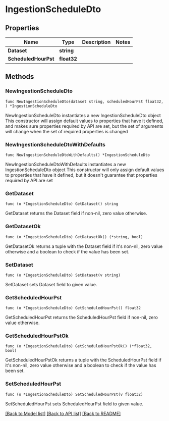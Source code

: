 # IngestionScheduleDto

## Properties

Name | Type | Description | Notes
------------ | ------------- | ------------- | -------------
**Dataset** | **string** |  | 
**ScheduledHourPst** | **float32** |  | 

## Methods

### NewIngestionScheduleDto

`func NewIngestionScheduleDto(dataset string, scheduledHourPst float32, ) *IngestionScheduleDto`

NewIngestionScheduleDto instantiates a new IngestionScheduleDto object
This constructor will assign default values to properties that have it defined,
and makes sure properties required by API are set, but the set of arguments
will change when the set of required properties is changed

### NewIngestionScheduleDtoWithDefaults

`func NewIngestionScheduleDtoWithDefaults() *IngestionScheduleDto`

NewIngestionScheduleDtoWithDefaults instantiates a new IngestionScheduleDto object
This constructor will only assign default values to properties that have it defined,
but it doesn't guarantee that properties required by API are set

### GetDataset

`func (o *IngestionScheduleDto) GetDataset() string`

GetDataset returns the Dataset field if non-nil, zero value otherwise.

### GetDatasetOk

`func (o *IngestionScheduleDto) GetDatasetOk() (*string, bool)`

GetDatasetOk returns a tuple with the Dataset field if it's non-nil, zero value otherwise
and a boolean to check if the value has been set.

### SetDataset

`func (o *IngestionScheduleDto) SetDataset(v string)`

SetDataset sets Dataset field to given value.


### GetScheduledHourPst

`func (o *IngestionScheduleDto) GetScheduledHourPst() float32`

GetScheduledHourPst returns the ScheduledHourPst field if non-nil, zero value otherwise.

### GetScheduledHourPstOk

`func (o *IngestionScheduleDto) GetScheduledHourPstOk() (*float32, bool)`

GetScheduledHourPstOk returns a tuple with the ScheduledHourPst field if it's non-nil, zero value otherwise
and a boolean to check if the value has been set.

### SetScheduledHourPst

`func (o *IngestionScheduleDto) SetScheduledHourPst(v float32)`

SetScheduledHourPst sets ScheduledHourPst field to given value.



[[Back to Model list]](../README.md#documentation-for-models) [[Back to API list]](../README.md#documentation-for-api-endpoints) [[Back to README]](../README.md)


